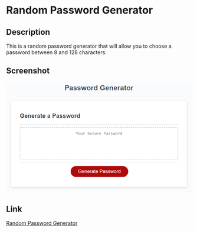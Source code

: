 # Random Password Generator


## Description

This is a random password generator that will allow you to choose a password between 8 and 128 characters.

## Screenshot

![image](./assets/images/randomPasswordGenerator.png)

## Link

<a href=https://github.com/shobannah/randomPasswordGenerator.git> Random Password Generator